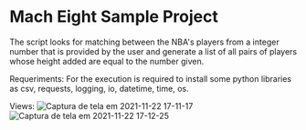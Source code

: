 # Mach Eight Sample Project

The script looks for matching between the NBA's players from a integer number 
that is provided by the user and generate a list of all pairs of players whose 
height added are equal to the number given.

Requeriments:
For the execution is required to install some python libraries as csv, requests, logging, io, datetime, time, os.

Views:
![Captura de tela em 2021-11-22 17-11-17](https://user-images.githubusercontent.com/49928174/142943570-cac64dfc-0e25-4d3f-87b9-2abdfccb813d.png)
![Captura de tela em 2021-11-22 17-12-25](https://user-images.githubusercontent.com/49928174/142943574-137ead4f-fff2-4eaa-b9fb-9ae2f08d963c.png)
